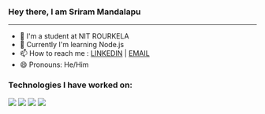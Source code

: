
### Hey there, I am Sriram Mandalapu
---

 * 🔭 I'm a student at NIT ROURKELA
 * 📝 Currently I'm learning Node.js
 * 📫 How to reach me : [LINKEDIN](https://www.linkedin.com/in/sriram-dhanunjay-mandalapu-24a642211/) | [EMAIL](srirammandalapu49@gmail.com)
 * 😄 Pronouns: He/Him

<h3 align = "left"> Technologies I have worked on: </p>
<p align = "left">
<img src="https://img.shields.io/badge/git%20-%23F05033.svg?&style=for-the-badge&logo=git&logoColor=white"/>
<img src="https://img.shields.io/badge/JavaScript-F7DF1E?style=for-the-badge&logo=javascript&logoColor=black"/>
<img src="https://img.shields.io/badge/react%20-%2361DAFB.svg?&style=for-the-badge&logo=react&logoColor=white"/>
<img src="https://img.shields.io/badge/Node.js-43853D?style=for-the-badge&logo=node.js&logoColor=white"/>
</p>

   
